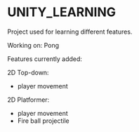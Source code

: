 # UNITY_LEARNING
Project used for learning different features.

Working on:
Pong

Features currently added:

2D Top-down: 
- player movement

2D Platformer:
- player movement
- Fire ball projectile 
